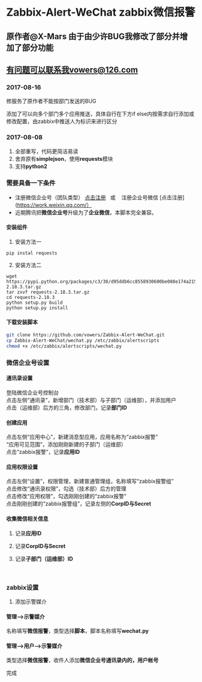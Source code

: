 # Zabbix-Alert-WeChat zabbix微信报警
## 原作者@X-Mars 由于由少许BUG我修改了部分并增加了部分功能 

## 有问题可以联系我vowers@126.com

### 2017-08-16

修服务了原作者不能按部门发送的BUG

添加了可以向多个部门多个应用推送，具体自行在下方if else内按需求自行添加或修改配置，由zabbix中推送人为标识来进行区分

### 2017-08-08
1. 全部重写，代码更简洁易读
2. 舍弃原有**simplejson**，使用**requests**模块
3. 支持**python2**

### 需要具备一下条件  
 * 注册微信企业号（团队类型） [点击注册](https://qy.weixin.qq.com/)   或    注册企业号微信  [点击注册](https://work.weixin.qq.com/）
 * 近期腾讯把**微信企业号**升级为了**企业微信**，本脚本完全兼容。
#### 安装组件
1. 安装方法一
```shell
pip instal requests
```
2. 安装方法二
```shell
wget https://pypi.python.org/packages/c3/38/d95ddb6cc8558930600be088e174a2152261a1e0708a18bf91b5b8c90b22/requests-2.18.3.tar.gz
tar zxvf requests-2.18.3.tar.gz
cd requests-2.18.3
python setup.py build
python setup.py install
```

#### 下载安装脚本  
```bash  
git clone https://github.com/vowers/Zabbix-Alert-WeChat.git
cp Zabbix-Alert-WeChat/wechat.py /etc/zabbix/alertscripts  
chmod +x /etc/zabbix/alertscripts/wechat.py  
```

### 微信企业号设置  
#### 通讯录设置  
登陆微信企业号控制台  
点击左侧“通讯录”，新增部门（技术部）与子部门（运维部），并添加用户  
点击（运维部）后方的三角，修改部门，记录**部门ID**  

#### 创建应用  
点击左侧“应用中心”，新建消息型应用，应用名称为“zabbix报警”  
“应用可见范围”，添加刚刚新建的子部门（运维部）  
点击“zabbix报警”，记录**应用ID**

#### 应用权限设置  
点击左侧“设置”，权限管理，新建普通管理组，名称填写“zabbix报警组”  
点击修改“通讯录权限”，勾选（技术部）后方的管理  
点击修改“应用权限”，勾选刚刚创建的“zabbix报警”  
点击刚刚创建的“zabbix报警组”，记录左侧的**CorpID与Secret**

#### 收集微信相关信息
1. 记录**应用ID**
2. 记录**CorpID与Secret**
3. 记录**子部门（运维部）ID**

   ​
### zabbix设置
1. 添加示警媒介  
#### 管理-->示警媒介  
名称填写**微信报警**，类型选择**脚本**，脚本名称填写**wechat.py**  
#### 管理-->用户-->示警媒介  
类型选择**微信报警**，收件人添加**微信企业号通讯录内的，用户帐号**

完成

